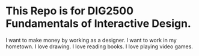# This Repo is for DIG2500 Fundamentals of Interactive Design.
I want to make money by working as a designer.
I want to work in my hometown.
I love drawing.
I love reading books.
I love playing video games.

